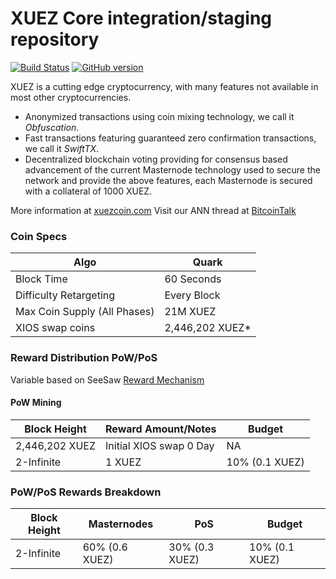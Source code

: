XUEZ Core integration/staging repository
=====================================

[![Build Status]()](https://travis-ci.org/) [![GitHub version](https://badge.fury.io/gh)]()

XUEZ is a cutting edge cryptocurrency, with many features not available in most other cryptocurrencies.
- Anonymized transactions using coin mixing technology, we call it _Obfuscation_.
- Fast transactions featuring guaranteed zero confirmation transactions, we call it _SwiftTX_.
- Decentralized blockchain voting providing for consensus based advancement of the current Masternode
  technology used to secure the network and provide the above features, each Masternode is secured
  with a collateral of 1000 XUEZ.

More information at [xuezcoin.com](http://www.xuez.com) Visit our ANN thread at [BitcoinTalk](http://www.bitcointalk.org/index.php?topic=xxxxxxx)

### Coin Specs
| Algo                         | Quark              |
|------------------------------|--------------------|
| Block Time                   | 60 Seconds         |
| Difficulty Retargeting       | Every Block        |
| Max Coin Supply (All Phases) | 21M XUEZ           |
| XIOS swap coins              | 2,446,202 XUEZ*    |

### Reward Distribution PoW/PoS
Variable based on SeeSaw [Reward Mechanism](https://pivx.org/knowledge-base/see-saw-rewards-mechanism)

#### PoW Mining 

|  **Block Height**       | **Reward Amount/Notes**  | **Budget**     |
|-------------------------|--------------------------|----------------|
| 2,446,202 XUEZ          | Initial XIOS swap 0 Day  | NA             |
| 2-Infinite              | 1 XUEZ                   | 10% (0.1 XUEZ) |

### PoW/PoS Rewards Breakdown

| **Block Height**| **Masternodes** | **PoS**          | **Budget**     |
|-----------------|-----------------|------------------|----------------|
| 2-Infinite      | 60% (0.6 XUEZ)  | 30% (0.3 XUEZ)   | 10% (0.1 XUEZ) |


